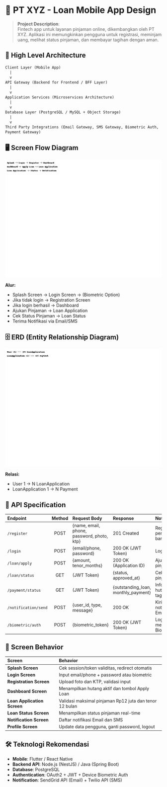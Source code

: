 
# 📱 PT XYZ - Loan Mobile App Design

> **Project Description**:  
Fintech app untuk layanan pinjaman online, dikembangkan oleh PT XYZ. Aplikasi ini memungkinkan pengguna untuk registrasi, meminjam uang, melihat status pinjaman, dan membayar tagihan dengan aman.

## 🚀 High Level Architecture

```
Client Layer (Mobile App)
  |
  v
API Gateway (Backend for Frontend / BFF Layer)
  |
  v
Application Services (Microservices Architecture)
  |
  v
Database Layer (PostgreSQL / MySQL + Object Storage)
  |
  v
Third Party Integrations (Email Gateway, SMS Gateway, Biometric Auth, Payment Gateway)
```

## 🖥️ Screen Flow Diagram

![Screen Flow](design/screen_flow.png)

**Alur:**
- Splash Screen → Login Screen → (Biometric Option)
- Jika tidak login → Registration Screen
- Jika login berhasil → Dashboard
- Ajukan Pinjaman → Loan Application
- Cek Status Pinjaman → Loan Status
- Terima Notifikasi via Email/SMS

## 🗄️ ERD (Entity Relationship Diagram)

![ERD Diagram](design/erd_diagram.png)

**Relasi:**
- User 1 -> N LoanApplication
- LoanApplication 1 -> N Payment

## 📡 API Specification

| Endpoint              | Method | Request Body                         | Response                   | Notes                          |
| :-------------------- | :----: | :----------------------------------- | :------------------------- | :----------------------------- |
| `/register`           | POST   | {name, email, phone, password, photo, ktp} | 201 Created             | Registrasi pengguna baru       |
| `/login`              | POST   | {email/phone, password}              | 200 OK (JWT Token)          | Login user                     |
| `/loan/apply`         | POST   | {amount, tenor_months}               | 200 OK (Application ID)     | Ajukan pinjaman baru           |
| `/loan/status`        | GET    | (JWT Token)                          | {status, approved_at}       | Cek status pinjaman            |
| `/payment/status`     | GET    | (JWT Token)                          | {outstanding_loan, monthly_payment} | Info sisa hutang & tagihan |
| `/notification/send`  | POST   | {user_id, type, message}             | 200 OK                      | Kirim notifikasi Email/SMS     |
| `/biometric/auth`     | POST   | {biometric_token}                    | 200 OK (JWT Token)          | Login menggunakan Biometric    |

## 📱 Screen Behavior

| Screen                 | Behavior |
|:-----------------------|:---------|
| **Splash Screen**       | Cek session/token validitas, redirect otomatis |
| **Login Screen**        | Input email/phone + password atau biometric |
| **Registration Screen** | Upload foto dan KTP, validasi input |
| **Dashboard Screen**    | Menampilkan hutang aktif dan tombol Apply Loan |
| **Loan Application Screen** | Validasi maksimal pinjaman Rp12 juta dan tenor 12 bulan |
| **Loan Status Screen**  | Menampilkan status pinjaman real-time |
| **Notification Screen** | Daftar notifikasi Email dan SMS |
| **Profile Screen**      | Update data pengguna, ganti password, logout |

## 🛠️ Teknologi Rekomendasi

- **Mobile**: Flutter / React Native
- **Backend API**: Node.js (NestJS) / Java (Spring Boot)
- **Database**: PostgreSQL
- **Authentication**: OAuth2 + JWT + Device Biometric Auth
- **Notification**: SendGrid API (Email) + Twilio API (SMS)
